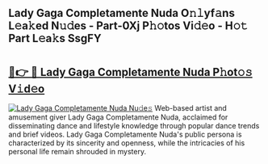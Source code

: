 ## Lady Gaga Completamente Nuda O𝚗𝚕yf𝚊ns L𝚎a𝚔ed N𝚞𝚍es - Part-0Xj P𝚑𝚘tos Vi𝚍𝚎o - H𝚘𝚝 Part L𝚎a𝚔s SsgFY

# <h2><a href="http://kfe45v.oniu.top/?m=Lady+Gaga+Completamente+Nuda">🔗👉 🔴 Lady Gaga Completamente Nuda P𝚑ot𝚘𝚜 V𝚒d𝚎o</a></h2>

[![Lady Gaga Completamente Nuda Nu𝚍e𝚜](https://i.imgur.com/0qMVB7G.gif)](http://kfe45v.oniu.top/?m=Lady+Gaga+Completamente+Nuda)
Web-based artist and amusement giver Lady Gaga Completamente Nuda, acclaimed for disseminating dance and lifestyle knowledge through popular dance trends and brief videos. Lady Gaga Completamente Nuda's public persona is characterized by its sincerity and openness, while the intricacies of his personal life remain shrouded in mystery.  
